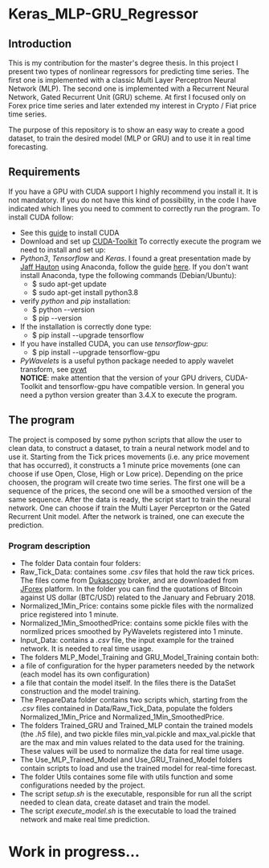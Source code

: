 # Keras_MLP-GRU_Regressor

## Introduction
This is my contribution for the master's degree thesis. In this project I present two types of nonlinear regressors for predicting time series. The first one is implemented with a classic Multi Layer Perceptron Neural Network (MLP). The second one is implemented with a Recurrent Neural Network, Gated Recurrent Unit (GRU) scheme.
At first I focused only on Forex price time series and later extended my interest in Crypto / Fiat price time series.

The purpose of this repository is to show an easy way to create a good dataset, to train the desired model (MLP or GRU) and to use it in real time forecasting.

## Requirements
If you have a GPU with CUDA support I highly recommend you install it. It is not mandatory. If you do not have this kind of possibility, in the code I have indicated which lines you need to comment to correctly run the program. To install CUDA follow: 
* See this [guide](http://docs.nvidia.com/cuda/cuda-installation-guide-linux/#axzz4KKVroazE) to install CUDA
* Download and set up [CUDA-Toolkit](https://developer.nvidia.com/cuda-downloads)
To correctly execute the program we need to install and set up:
* _Python3_, _Tensorflow_ and _Keras_. I found a great presentation made by [Jaff Hauton](https://github.com/jeffheaton) using Anaconda, follow the guide [here](https://www.youtube.com/watch?v=dj-Jntz-74g).  If you don't want install Anaconda, type the following commands (Debian/Ubuntu):
  * $ sudo apt-get update
  * $ sudo apt-get install python3.8
* verify _python_ and _pip_ installation:
  * $ python --version 
  * $ pip --version 
* If the installation is correctly done type:
  * $ pip install --upgrade tensorflow
* If you have installed CUDA, you can use _tensorflow-gpu_:
  * $ pip install --upgrade tensorflow-gpu
* _PyWavelets_ is a useful python package needed to apply wavelet transform, see [pywt](https://pywavelets.readthedocs.io/en/latest/)  
**NOTICE**: make attention that the version of your GPU drivers, CUDA-Toolkit and tensorflow-gpu have compatible version. In general you need a python version greater than 3.4.X to execute the program.

## The program
The project is composed by some python scripts that allow the user to clean data,  to construct a dataset, to train a neural network model and to use it. Starting from the Tick prices movements (i.e. any price movement that has occurred), it constructs a 1 minute price movements (one can choose if use Open, Close, High or Low price). Depending on the price choosen, the program will create two time series. The first one will be a sequence of the prices, the second one will be a smoothed version of the same sequence. After the data is ready, the script start to train the neural network. One can choose if train the Multi Layer Perceprton or the Gated Recurrent Unit model. After the network is trained, one can execute the prediction.

### Program description 
* The folder Data contain four folders: 
 * Raw_Tick_Data: containes some _.csv_ files that hold the raw tick prices. The files come from [Dukascopy](https://www.dukascopy.com/land/trading/swfx/eu/home/?lang=en) broker, and are downloaded from [JForex](https://www.dukascopy.com/land/trading/swfx/eu/platforms/?lang=en) platform. In the folder you can find the quotations of Bitcoin against US dollar (BTC/USD) related to the January and February 2018.
 * Normalized_1Min_Price: contains some pickle files with the normalized price registered into 1 minute. 
 * Normalized_1Min_SmoothedPrice: contains some pickle files with the normlized prices smoothed by PyWavelets registered into 1 minute.
 * Input_Data: contains a _.csv_ file, the input example for the trained network. It is needed to real time usage.
* The folders MLP_Model_Training and GRU_Model_Training contain both:
 * a file of configuration for the hyper parameters needed by the network (each model has its own configuration)
 * a file that contain the model itself. In the files there is the DataSet construction and the model training.
* The PrepareData folder contains two scripts which, starting from the _.csv_ files contained in Data/Raw_Tick_Data, populate the folders Normalized_1Min_Price and Normalized_1Min_SmoothedPrice.
* The folders Trained_GRU and Trained_MLP contain the trained models (the _.h5_ file), and two pickle files min_val.pickle and max_val.pickle that are the max and min values related to the data used for the training. These values will be used to normalize the data for real time usage.
* The Use_MLP_Trained_Model and Use_GRU_Trained_Model folders contain scripts to load and use the trained model for real-time forecast.
* The folder Utils containes some file with utils function and some configurations needed by the project.
* The script _setup.sh_ is the executable, responsible for run all the script needed to clean data, create dataset and train the model. 
* The script _execute_model.sh_ is the executable to load the trained network and make real time prediction.

# Work in progress...

